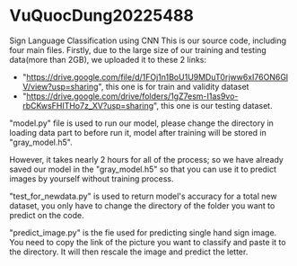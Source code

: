 # VuQuocDung20225488
Sign Language Classification using CNN 
This is our source code, including four main files. 
Firstly, due to the large size of our training and testing data(more than 2GB), we uploaded it to these 2 links:
- "https://drive.google.com/file/d/1FOj1n1BoU1U9MDuT0rjww6xI76ON6GlV/view?usp=sharing", this one is for train and validity dataset
- "https://drive.google.com/drive/folders/1gZ7esm-I1as9vo-rbCKwsFHITHo7z_XV?usp=sharing", this one is our testing dataset.

"model.py" file is used to run our model, please change the directory in loading data part to before run it, model after training will be stored in "gray_model.h5".

However, it takes nearly 2 hours for all of the process; so we have already saved our model in the "gray_model.h5" so that you can use it to predict images by yourself without training process.

"test_for_newdata.py" is used to return model's accuracy for a total new dataset, you only have to change the directory of the folder you want to predict on the code.

"predict_image.py" is the fie used for predicting single hand sign image. You need to copy the link of the picture you want to classify and paste it to the directory. It will then rescale the image and predict the letter.
